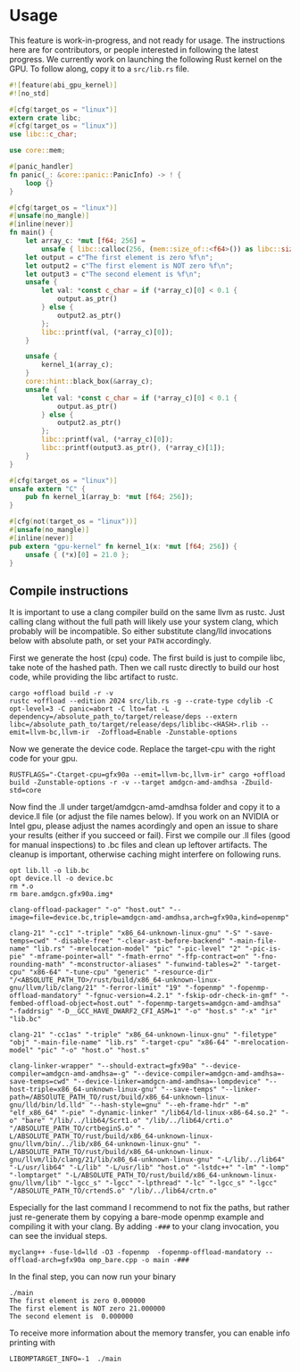 # Usage

This feature is work-in-progress, and not ready for usage. The instructions here are for contributors, or people interested in following the latest progress.
We currently work on launching the following Rust kernel on the GPU. To follow along, copy it to a `src/lib.rs` file.

```rust
#![feature(abi_gpu_kernel)]
#![no_std]

#[cfg(target_os = "linux")]
extern crate libc;
#[cfg(target_os = "linux")]
use libc::c_char;

use core::mem;

#[panic_handler]
fn panic(_: &core::panic::PanicInfo) -> ! {
    loop {}
}

#[cfg(target_os = "linux")]
#[unsafe(no_mangle)]
#[inline(never)]
fn main() {
    let array_c: *mut [f64; 256] =
        unsafe { libc::calloc(256, (mem::size_of::<f64>()) as libc::size_t) as *mut [f64; 256] };
    let output = c"The first element is zero %f\n";
    let output2 = c"The first element is NOT zero %f\n";
    let output3 = c"The second element is %f\n";
    unsafe {
        let val: *const c_char = if (*array_c)[0] < 0.1 {
            output.as_ptr()
        } else {
            output2.as_ptr()
        };
        libc::printf(val, (*array_c)[0]);
    }

    unsafe {
        kernel_1(array_c);
    }
    core::hint::black_box(&array_c);
    unsafe {
        let val: *const c_char = if (*array_c)[0] < 0.1 {
            output.as_ptr()
        } else {
            output2.as_ptr()
        };
        libc::printf(val, (*array_c)[0]);
        libc::printf(output3.as_ptr(), (*array_c)[1]);
    }
}

#[cfg(target_os = "linux")]
unsafe extern "C" {
    pub fn kernel_1(array_b: *mut [f64; 256]);
}

#[cfg(not(target_os = "linux"))]
#[unsafe(no_mangle)]
#[inline(never)]
pub extern "gpu-kernel" fn kernel_1(x: *mut [f64; 256]) {
    unsafe { (*x)[0] = 21.0 };
}
```

## Compile instructions
It is important to use a clang compiler build on the same llvm as rustc. Just calling clang without the full path will likely use your system clang, which probably will be incompatible. So either substitute clang/lld invocations below with absolute path, or set your `PATH` accordingly.

First we generate the host (cpu) code. The first build is just to compile libc, take note of the hashed path. Then we call rustc directly to build our host code, while providing the libc artifact to rustc.
```
cargo +offload build -r -v
rustc +offload --edition 2024 src/lib.rs -g --crate-type cdylib -C opt-level=3 -C panic=abort -C lto=fat -L dependency=/absolute_path_to/target/release/deps --extern libc=/absolute_path_to/target/release/deps/liblibc-<HASH>.rlib --emit=llvm-bc,llvm-ir  -Zoffload=Enable -Zunstable-options
```

Now we generate the device code. Replace the target-cpu with the right code for your gpu.
```
RUSTFLAGS="-Ctarget-cpu=gfx90a --emit=llvm-bc,llvm-ir" cargo +offload build -Zunstable-options -r -v --target amdgcn-amd-amdhsa -Zbuild-std=core
```

Now find the <libname>.ll under target/amdgcn-amd-amdhsa folder and copy it to a device.ll file (or adjust the file names below).
If you work on an NVIDIA or Intel gpu, please adjust the names acordingly and open an issue to share your results (either if you succeed or fail).
First we compile our .ll files (good for manual inspections) to .bc files and clean up leftover artifacts. The cleanup is important, otherwise caching might interfere on following runs.
```
opt lib.ll -o lib.bc
opt device.ll -o device.bc
rm *.o
rm bare.amdgcn.gfx90a.img*
```

```
clang-offload-packager" "-o" "host.out" "--image=file=device.bc,triple=amdgcn-amd-amdhsa,arch=gfx90a,kind=openmp"

clang-21" "-cc1" "-triple" "x86_64-unknown-linux-gnu" "-S" "-save-temps=cwd" "-disable-free" "-clear-ast-before-backend" "-main-file-name" "lib.rs" "-mrelocation-model" "pic" "-pic-level" "2" "-pic-is-pie" "-mframe-pointer=all" "-fmath-errno" "-ffp-contract=on" "-fno-rounding-math" "-mconstructor-aliases" "-funwind-tables=2" "-target-cpu" "x86-64" "-tune-cpu" "generic" "-resource-dir" "/<ABSOLUTE_PATH_TO>/rust/build/x86_64-unknown-linux-gnu/llvm/lib/clang/21" "-ferror-limit" "19" "-fopenmp" "-fopenmp-offload-mandatory" "-fgnuc-version=4.2.1" "-fskip-odr-check-in-gmf" "-fembed-offload-object=host.out" "-fopenmp-targets=amdgcn-amd-amdhsa" "-faddrsig" "-D__GCC_HAVE_DWARF2_CFI_ASM=1" "-o" "host.s" "-x" "ir" "lib.bc"

clang-21" "-cc1as" "-triple" "x86_64-unknown-linux-gnu" "-filetype" "obj" "-main-file-name" "lib.rs" "-target-cpu" "x86-64" "-mrelocation-model" "pic" "-o" "host.o" "host.s"

clang-linker-wrapper" "--should-extract=gfx90a" "--device-compiler=amdgcn-amd-amdhsa=-g" "--device-compiler=amdgcn-amd-amdhsa=-save-temps=cwd" "--device-linker=amdgcn-amd-amdhsa=-lompdevice" "--host-triple=x86_64-unknown-linux-gnu" "--save-temps" "--linker-path=/ABSOlUTE_PATH_TO/rust/build/x86_64-unknown-linux-gnu/lld/bin/ld.lld" "--hash-style=gnu" "--eh-frame-hdr" "-m" "elf_x86_64" "-pie" "-dynamic-linker" "/lib64/ld-linux-x86-64.so.2" "-o" "bare" "/lib/../lib64/Scrt1.o" "/lib/../lib64/crti.o" "/ABSOLUTE_PATH_TO/crtbeginS.o" "-L/ABSOLUTE_PATH_TO/rust/build/x86_64-unknown-linux-gnu/llvm/bin/../lib/x86_64-unknown-linux-gnu" "-L/ABSOLUTE_PATH_TO/rust/build/x86_64-unknown-linux-gnu/llvm/lib/clang/21/lib/x86_64-unknown-linux-gnu" "-L/lib/../lib64" "-L/usr/lib64" "-L/lib" "-L/usr/lib" "host.o" "-lstdc++" "-lm" "-lomp" "-lomptarget" "-L/ABSOLUTE_PATH_TO/rust/build/x86_64-unknown-linux-gnu/llvm/lib" "-lgcc_s" "-lgcc" "-lpthread" "-lc" "-lgcc_s" "-lgcc" "/ABSOLUTE_PATH_TO/crtendS.o" "/lib/../lib64/crtn.o"
```

Especially for the last command I recommend to not fix the paths, but rather just re-generate them by copying a bare-mode openmp example and compiling it with your clang. By adding `-###` to your clang invocation, you can see the invidual steps.
```
myclang++ -fuse-ld=lld -O3 -fopenmp  -fopenmp-offload-mandatory --offload-arch=gfx90a omp_bare.cpp -o main -###
```

In the final step, you can now run your binary

```
./main
The first element is zero 0.000000
The first element is NOT zero 21.000000
The second element is  0.000000
```

To receive more information about the memory transfer, you can enable info printing with
```
LIBOMPTARGET_INFO=-1  ./main
```
